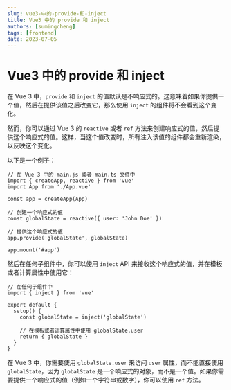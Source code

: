 ```yaml
---
slug: vue3-中的-provide-和-inject
title: Vue3 中的 provide 和 inject
authors: [sumingcheng]
tags: [frontend]
date: 2023-07-05
---
```


# Vue3 中的 provide 和 inject

在 Vue 3 中，`provide` 和 `inject` 的值默认是不响应式的。这意味着如果你提供一个值，然后在提供该值之后改变它，那么使用 `inject` 的组件将不会看到这个变化。

然而，你可以通过 Vue 3 的 `reactive` 或者 `ref` 方法来创建响应式的值，然后提供这个响应式的值。这样，当这个值改变时，所有注入该值的组件都会重新渲染，以反映这个变化。

以下是一个例子：

```
// 在 Vue 3 中的 main.js 或者 main.ts 文件中
import { createApp, reactive } from 'vue'
import App from './App.vue'

const app = createApp(App)

// 创建一个响应式的值
const globalState = reactive({ user: 'John Doe' })

// 提供这个响应式的值
app.provide('globalState', globalState)

app.mount('#app')

```

然后在任何子组件中，你可以使用 `inject` API 来接收这个响应式的值，并在模板或者计算属性中使用它：

```
// 在任何子组件中
import { inject } from 'vue'

export default {
  setup() {
    const globalState = inject('globalState')

    // 在模板或者计算属性中使用 globalState.user
    return { globalState }
  }
}

```

在 Vue 3 中，你需要使用 `globalState.user` 来访问 `user` 属性，而不能直接使用 `globalState`，因为 `globalState` 是一个响应式的对象，而不是一个值。如果你需要提供一个响应式的值（例如一个字符串或数字），你可以使用 `ref` 方法。
